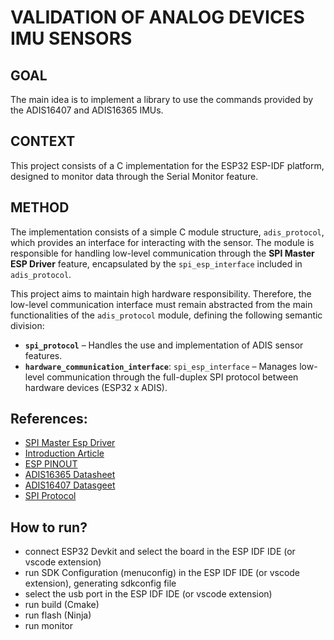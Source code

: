 # VALIDATION OF ANALOG DEVICES IMU SENSORS

## GOAL
The main idea is to implement a library to use the commands provided by the ADIS16407 and ADIS16365 IMUs.

## CONTEXT
This project consists of a C implementation for the ESP32 ESP-IDF platform, designed to monitor data through the Serial Monitor feature.

## METHOD
The implementation consists of a simple C module structure, `adis_protocol`, which provides an interface for interacting with the sensor. The module is responsible for handling low-level communication through the **SPI Master ESP Driver** feature, encapsulated by the `spi_esp_interface` included in `adis_protocol`.

This project aims to maintain high hardware responsibility. Therefore, the low-level communication interface must remain abstracted from the main functionalities of the `adis_protocol` module, defining the following semantic division:
- **`spi_protocol`** – Handles the use and implementation of ADIS sensor features.
- **`hardware_communication_interface`**: `spi_esp_interface` – Manages low-level communication through the full-duplex SPI protocol between hardware devices (ESP32 x ADIS).

## References:
- [SPI Master Esp Driver](https://docs.espressif.com/projects/esp-idf/en/stable/esp32/api-reference/peripherals/spi_master.html)
- [Introduction Article](https://krutarthpurohit.medium.com/implementing-spi-protocol-on-esp32-idf-5-1-version-6f2383af1c22)
- [ESP PINOUT](https://www.upesy.com/blogs/tutorials/esp32-pinout-reference-gpio-pins-ultimate-guide)
- [ADIS16365 Datasheet](https://www.analog.com/media/en/technical-documentation/data-sheets/ADIS16365.pdf)
- [ADIS16407 Datasgeet](https://www.analog.com/media/en/technical-documentation/data-sheets/ADIS16407.pdf)
- [SPI Protocol](https://www.analog.com/en/resources/analog-dialogue/articles/introduction-to-spi-interface.html)

## How to run?
- connect ESP32 Devkit and select the board in the ESP IDF IDE (or vscode extension)
- run SDK Configuration (menuconfig) in the ESP IDF IDE (or vscode extension), generating sdkconfig file
- select the usb port in the ESP IDF IDE (or vscode extension)
- run build (Cmake)
- run flash (Ninja)
- run monitor